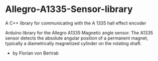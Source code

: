 # Allegro-A1335-Sensor-library
A C++ library for communicating with the A 1335 hall effect encoder

Arduino library for the Allegro A1335 Magnetic angle sensor.
The A1335 sensor detects the absolute angular position of a permanent magnet, typically a diametrically magnetized cylinder on the rotating shaft.

* by Florian von Bertrab

